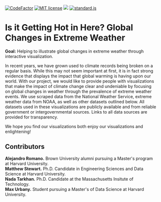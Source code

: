 [![CodeFactor](https://www.codefactor.io/repository/github/climate-crew/d3-climate-visualization/badge)](https://www.codefactor.io/repository/github/climate-crew/d3-climate-visualization)
[![MIT license](https://img.shields.io/badge/License-MIT-blue.svg)](https://lbesson.mit-license.org/)
![](https://img.shields.io/github/repo-size/Climate-Crew/d3-climate-visualization.svg?label=Repo%20size&style=flat-square)
[![standard.js](https://img.shields.io/badge/code%20style-standardjs-%23f3df49)](https://standardjs.com/)


# Is it Getting Hot in Here? Global Changes in Extreme Weather

**Goal:** Helping to illustrate global changes in extreme weather through interactive visualization.

In recent years, we have grown used to climate records being broken on a regular basis. While this may not seem important at first, it is in fact strong evidence that displays the impact that global warming is having upon our world. With our project, we would like to provide people with visualizations that make the impact of climate change clear and undeniable by focusing on global changes in weather through the prevalence of extreme weather events. We use scraped data from the National Weather Service, extreme weather data from NOAA, as well as other datasets outlined below. All datasets used in these visualizations are publicly available and from reliable government or intergovernmental sources. Links to all data sources are provided for transparency.

We hope you find our visualizations both enjoy our visualizations and enlightening!

## Contributors

**Alejandro Romano.** Brown University alumni pursuing a Master's program at Harvard University. <br>
**Matthew Stewart.** Ph.D. Candidate in Engineering Sciences and Data Science at Harvard University. <br>
**Nada Tarkhan.** Ph.D. Candidate at the Massachusetts Insitute of Technology. <br>
**Max Urbany.** Student pursuing a Master's of Data Science at Harvard University. <br>
